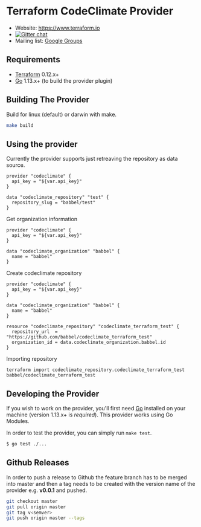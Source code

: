 Terraform CodeClimate Provider
==================

- Website: https://www.terraform.io
- [![Gitter chat](https://badges.gitter.im/hashicorp-terraform/Lobby.png)](https://gitter.im/hashicorp-terraform/Lobby)
- Mailing list: [Google Groups](http://groups.google.com/group/terraform-tool)

Requirements
------------

- [Terraform](https://www.terraform.io/downloads.html) 0.12.x+
- [Go](https://golang.org/doc/install) 1.13.x+ (to build the provider plugin)

Building The Provider
---------------------
Build for linux (default) or darwin with make.

```sh
make build
```

Using the provider
----------------------

Currently the provider supports just retreaving the repository as data source.

```hcl
provider "codeclimate" {
  api_key = "${var.api_key}"
}

data "codeclimate_repository" "test" {
  repository_slug = "babbel/test"
}
```

Get organization information

```hcl
provider "codeclimate" {
  api_key = "${var.api_key}"
}

data "codeclimate_organization" "babbel" {
  name = "babbel"
}
```

Create codeclimate repository 

```hcl
provider "codeclimate" {
  api_key = "${var.api_key}"
}

data "codeclimate_organization" "babbel" {
  name = "babbel"
}

resource "codeclimate_repository" "codeclimate_terraform_test" {
  repository_url  = "https://github.com/babbel/codeclimate_terraform_test"
  organization_id = data.codeclimate_organization.babbel.id
}
```


Importing repository

```
terraform import codeclimate_repository.codeclimate_terraform_test babbel/codeclimate_terraform_test
```


Developing the Provider
---------------------------

If you wish to work on the provider, you'll first need [Go](http://www.golang.org) installed on your machine (version 1.13.x+ is *required*). This provider works using Go Modules.

In order to test the provider, you can simply run `make test`.

```sh
$ go test ./...
```

Github Releases
---------------------------
In order to push a release to Github the feature branch has to be merged into master and then a tag needs to be created with the version name of the provider e.g. **v0.0.1** and pushed.

```sh
git checkout master
git pull origin master
git tag v<semver>
git push origin master --tags
```
